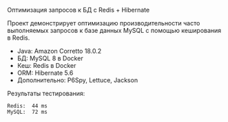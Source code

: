 Оптимизация запросов к БД с Redis + Hibernate 

Проект демонстрирует оптимизацию производительности часто выполняемых запросов к базе данных MySQL с помощью кеширования в Redis.

* Java: Amazon Corretto 18.0.2
* БД: MySQL 8 в Docker
* Кеш: Redis в Docker
* ORM: Hibernate 5.6
* Дополнительно: P6Spy, Lettuce, Jackson

Результаты тестирования:

    Redis:	44 ms
    MySQL:	72 ms
